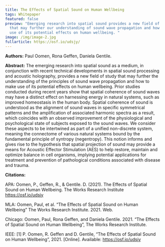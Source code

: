 ```yaml
---
title: The Effects of Spatial Sound on Human Wellbeing
tags: Whitepaper
featured: false
preview: "Emerging research into spatial sound provides a new field of study
  that may further our understanding of sound wave propagation and how to make
  use of its potential effects on human wellbeing. "
image: /img/image-2.jpg
fullarticle: https://osf.io/udsjy/
---
```

**Authors:** Paul Oomen, Rona Geffen, Daniela Gentile.

**Abstract:** The emerging research into spatial sound as a medium, in conjunction with recent technical developments in spatial sound processing and acoustic holography, provides a new field of study that may further the understanding of the principles of sound wave propagation and how to make use of its potential effects on human wellbeing. Prior studies conducted during recent years show that spatial coherence of sound waves may have a distinct effect on harnessing energy in natural systems, such as improved homeostasis in the human body. Spatial coherence of sound is understood as the alignment of sound waves in specific symmetrical patterns and the amplification of associated harmonic spectra as a result, which coincides with an observed improvement of the physiological and psychological state of subjects exposed to the sound waves. We consider these aspects to be intertwined as part of a unified non-discrete system, meaning the connectome of various natural systems bound by the fundamental principle of syntropy (negentropy). This notion informs and gives rise to the hypothesis that spatial projection of sound may provide a means for Acoustic Effector Stimulation (AES) to help restore, maintain and optimize balance in cell organisms, implying potential applications for treatment and prevention of pathological conditions associated with disease and trauma.

**Citations:**

APA: Oomen, P., Geffen, R., & Gentile. D. (2021). The Effects of Spatial Sound on Human Wellbeing. The Works Research Institute https://osf.io/udsjy

MLA: Oomen, Paul, et al. “The Effects of Spatial Sound on Human Wellbeing” The Works Research Institute. 2021. Web.

Chicago: Oomen, Paul, Rona Geffen, and Daniela Gentile. 2021. “The Effects of Spatial Sound on Human Wellbeing”,  The Works Research Institute. 

IEEE: \[1] P. Oomen, R. Geffen and D. Gentile, “The Effects of Spatial Sound on Human Wellbeing”, 2021. \[Online]. Available: https://osf.io/udsjy
